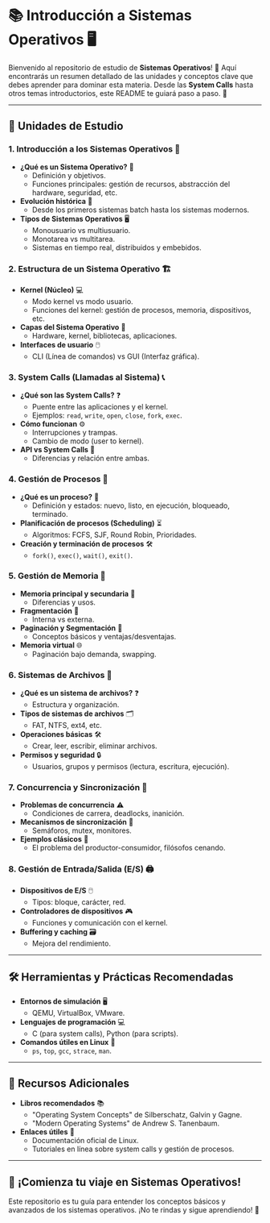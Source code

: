 # 📚 Introducción a Sistemas Operativos 🖥️

Bienvenido al repositorio de estudio de **Sistemas Operativos**! 🎉 Aquí encontrarás un resumen detallado de las unidades y conceptos clave que debes aprender para dominar esta materia. Desde las **System Calls** hasta otros temas introductorios, este README te guiará paso a paso. 🚀

---

## 🧠 Unidades de Estudio

### 1. **Introducción a los Sistemas Operativos** 🏁

- **¿Qué es un Sistema Operativo?** 🤔
  - Definición y objetivos.
  - Funciones principales: gestión de recursos, abstracción del hardware, seguridad, etc.
- **Evolución histórica** 📜
  - Desde los primeros sistemas batch hasta los sistemas modernos.
- **Tipos de Sistemas Operativos** 🖥️
  - Monousuario vs multiusuario.
  - Monotarea vs multitarea.
  - Sistemas en tiempo real, distribuidos y embebidos.

### 2. **Estructura de un Sistema Operativo** 🏗️

- **Kernel (Núcleo)** 💻
  - Modo kernel vs modo usuario.
  - Funciones del kernel: gestión de procesos, memoria, dispositivos, etc.
- **Capas del Sistema Operativo** 🧅
  - Hardware, kernel, bibliotecas, aplicaciones.
- **Interfaces de usuario** 🖱️
  - CLI (Línea de comandos) vs GUI (Interfaz gráfica).

### 3. **System Calls (Llamadas al Sistema)** 📞

- **¿Qué son las System Calls?** ❓
  - Puente entre las aplicaciones y el kernel.
  - Ejemplos: `read`, `write`, `open`, `close`, `fork`, `exec`.
- **Cómo funcionan** ⚙️
  - Interrupciones y trampas.
  - Cambio de modo (user to kernel).
- **API vs System Calls** 🔄
  - Diferencias y relación entre ambas.

### 4. **Gestión de Procesos** 🔄

- **¿Qué es un proceso?** 🤖
  - Definición y estados: nuevo, listo, en ejecución, bloqueado, terminado.
- **Planificación de procesos (Scheduling)** ⏳
  - Algoritmos: FCFS, SJF, Round Robin, Prioridades.
- **Creación y terminación de procesos** 🛠️
  - `fork()`, `exec()`, `wait()`, `exit()`.

### 5. **Gestión de Memoria** 🧠

- **Memoria principal y secundaria** 💾
  - Diferencias y usos.
- **Fragmentación** 🧩
  - Interna vs externa.
- **Paginación y Segmentación** 📄
  - Conceptos básicos y ventajas/desventajas.
- **Memoria virtual** 🌐
  - Paginación bajo demanda, swapping.

### 6. **Sistemas de Archivos** 📂

- **¿Qué es un sistema de archivos?** ❓
  - Estructura y organización.
- **Tipos de sistemas de archivos** 🗂️
  - FAT, NTFS, ext4, etc.
- **Operaciones básicas** 🛠️
  - Crear, leer, escribir, eliminar archivos.
- **Permisos y seguridad** 🔒
  - Usuarios, grupos y permisos (lectura, escritura, ejecución).

### 7. **Concurrencia y Sincronización** 🔗

- **Problemas de concurrencia** ⚠️
  - Condiciones de carrera, deadlocks, inanición.
- **Mecanismos de sincronización** 🔐
  - Semáforos, mutex, monitores.
- **Ejemplos clásicos** 🧩
  - El problema del productor-consumidor, filósofos cenando.

### 8. **Gestión de Entrada/Salida (E/S)** 🖨️

- **Dispositivos de E/S** 🖱️
  - Tipos: bloque, carácter, red.
- **Controladores de dispositivos** 🎮
  - Funciones y comunicación con el kernel.
- **Buffering y caching** 🗃️
  - Mejora del rendimiento.

---

## 🛠️ Herramientas y Prácticas Recomendadas

- **Entornos de simulación** 🖥️
  - QEMU, VirtualBox, VMware.
- **Lenguajes de programación** 💻
  - C (para system calls), Python (para scripts).
- **Comandos útiles en Linux** 🐧
  - `ps`, `top`, `gcc`, `strace`, `man`.

---

## 📖 Recursos Adicionales

- **Libros recomendados** 📚
  - "Operating System Concepts" de Silberschatz, Galvin y Gagne.
  - "Modern Operating Systems" de Andrew S. Tanenbaum.
- **Enlaces útiles** 🔗
  - Documentación oficial de Linux.
  - Tutoriales en línea sobre system calls y gestión de procesos.

---

## 🚀 ¡Comienza tu viaje en Sistemas Operativos!

Este repositorio es tu guía para entender los conceptos básicos y avanzados de los sistemas operativos. ¡No te rindas y sigue aprendiendo! 🌟
